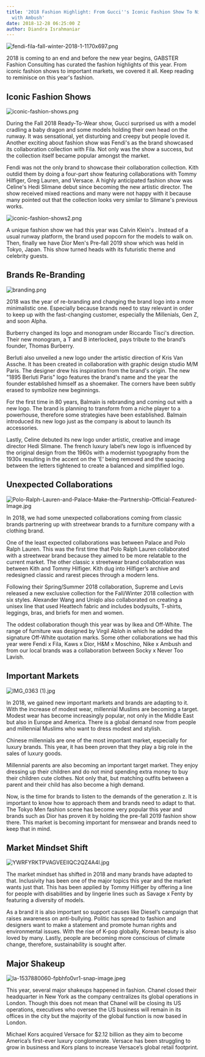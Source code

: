 ```yaml
---
title: '2018 Fashion Highlight: From Gucci''s Iconic Fashion Show To Nike''s Collaboration
  with Ambush'
date: 2018-12-28 06:25:00 Z
author: Diandra Israhmaniar
---
```


![fendi-fila-fall-winter-2018-1-1170x697.png](/uploads/fendi-fila-fall-winter-2018-1-1170x697.png)

2018 is coming to an end and before the new year begins, GABSTER Fashion Consulting has curated the fashion highlights of this year. From iconic fashion shows to important markets, we covered it all. Keep reading to reminisce on this year's fashion.

## Iconic Fashion Shows
![iconic-fashion-shows.png](/uploads/iconic-fashion-shows.png)

During the Fall 2018 Ready-To-Wear show, Gucci surprised us with a model cradling a baby dragon and some models holding their own head on the runway. It was sensational, yet disturbing and creepy but people loved it. Another exciting about fashion show was Fendi's as the brand showcased its collaboration collection with Fila. Not only was the show a success, but the collection itself became popular amongst the market. 

Fendi was not the only brand to showcase their collaboration collection. Kith outdid them by doing a four-part show featuring collaborations with Tommy Hilfiger, Greg Lauren, and Versace. A highly anticipated fashion show was Celine's Hedi Slimane debut since becoming the new artistic director. The show received mixed reactions and many were not happy with it because many pointed out that the collection looks very similar to Slimane's previous works. 

![iconic-fashion-shows2.png](/uploads/iconic-fashion-shows2.png)

A unique fashion show we had this year was Calvin Klein's . Instead of a usual runway platform, the brand used popcorn for the models to walk on. Then, finally we have Dior Men's Pre-fall 2019 show which was held in Tokyo, Japan. This show turned heads with its futuristic theme and celebrity guests. 

## Brands Re-Branding
![branding.png](/uploads/branding.png)

2018 was the year of re-branding and changing the brand logo into a more minimalistic one. Especially because brands need to stay relevant in order to keep up with the fast-changing customer, especially the Millenials, Gen Z, and soon Alpha. 

Burberry changed its logo and monogram under Riccardo Tisci's direction. Their new monogram, a T and B interlocked, pays tribute to the brand’s founder, Thomas Burberry. 

Berluti also unveiled a new logo under the artistic direction of Kris Van Assche. It has been created in collaboration with graphic design studio M/M Paris. The designer drew his inspiration from the brand's origin. The new "1895 Berluti Paris" logo features the brand's name and the year the founder established himself as a shoemaker. The corners have been subtly erased to symbolize new beginnings.

For the first time in 80 years, Balmain is rebranding and coming out with a new logo. The brand is planning to transform from a niche player to a powerhouse, therefore some strategies have been established. Balmain introduced its new logo just as the company is about to launch its accessories.

Lastly, Celine debuted its new logo under artistic, creative and image director Hedi Slimane. The french luxury label’s new logo is influenced by the original design from the 1960s with a modernist typography from the 1930s resulting in the accent on the ‘E’ being removed and the spacing between the letters tightened to create a balanced and simplified logo.

## Unexpected Collaborations
![Polo-Ralph-Lauren-and-Palace-Make-the-Partnership-Official-Featured-Image.jpg](/uploads/Polo-Ralph-Lauren-and-Palace-Make-the-Partnership-Official-Featured-Image.jpg)

In 2018, we had some unexpected collaborations coming from classic brands partnering up with streetwear brands to a furniture company with a clothing brand. 

One of the least expected collaborations was between Palace and Polo Ralph Lauren. This was the first time that Polo Ralph Lauren collaborated with a streetwear brand because they aimed to be more relatable to the current market. The other classic x streetwear brand collaboration was between Kith and Tommy Hilfiger.  Kith dug into Hilfiger’s archive and redesigned classic and rarest pieces through a modern lens. 

Following their Spring/Summer 2018 collaboration, Supreme and Levis released a new exclusive collection for the Fall/Winter 2018 collection with six styles. Alexander Wang and Uniqlo also collaborated on creating a unisex line that used Heattech fabric and includes bodysuits, T-shirts, leggings, bras, and briefs for men and women. 

The oddest collaboration though this year was by Ikea and Off-White. The range of furniture was designed by Virgil Abloh in which he added the signature Off-White quotation marks. Some other collaborations we had this year were Fendi x Fila, Kaws x Dior, H&M x Moschino, Nike x Ambush and from our local brands was a collaboration between Socky x Never Too Lavish. 

## Important Markets
![IMG_0363 (1).jpg](/uploads/IMG_0363%20(1).jpg)

In 2018, we gained new important markets and brands are adapting to it. With the increase of modest wear, millennial Muslims are becoming a target. Modest wear has become increasingly popular, not only in the Middle East but also in Europe and America. There is a global demand now from people and millennial Muslims who want to dress modest and stylish.

Chinese millennials are one of the most important market, especially for luxury brands. This year, it has been proven that they play a big role in the sales of luxury goods. 

Millennial parents are also becoming an important target market. They enjoy dressing up their children and do not mind spending extra money to buy their children cute clothes. Not only that, but matching outfits between a parent and their child has also become a high demand.

Now, is the time for brands to listen to the demands of the generation z. It is important to know how to approach them and brands need to adapt to that. The Tokyo Men fashion scene has become very popular this year and brands such as Dior has proven it by holding the pre-fall 2019 fashion show there. This market is becoming important for menswear and brands need to keep that in mind. 

## Market Mindset Shift
![YWRFYRKTPVAGVEEIIQC2QZ4A4I.jpg](/uploads/YWRFYRKTPVAGVEEIIQC2QZ4A4I.jpg)

The market mindset has shifted in 2018 and many brands have adapted to that. Inclusivity has been one of the major topics this year and the market wants just that. This has been applied by Tommy Hilfiger by offering a line for people with disabilities and by lingerie lines such as Savage x Fenty by featuring a diversity of models.

As a brand it is also important so support causes like Diesel‘s campaign that raises awareness on anti-bullying. Politic has spread to fashion and designers want to make a statement and promote human rights and environmental issues. With the rise of K-pop globally, Korean beauty is also loved by many. Lastly, people are becoming more conscious of climate change, therefore, sustainability is sought after.

## Major Shakeup
![la-1537880060-fpbhfo0vr1-snap-image.jpeg](/uploads/la-1537880060-fpbhfo0vr1-snap-image.jpeg)

This year, several major shakeups happened in fashion. Chanel closed their headquarter in New York as the company centralizes its global operations in London. Though this does not mean that Chanel will be closing its US operations, executives who oversee the US business will remain in its offices in the city but the majority of the global function is now based in London.

Michael Kors acquired Versace for $2.12 billion as they aim to become America’s first-ever luxury conglomerate. Versace has been struggling to grow in business and Kors plans to increase Versace’s global retail footprint.

